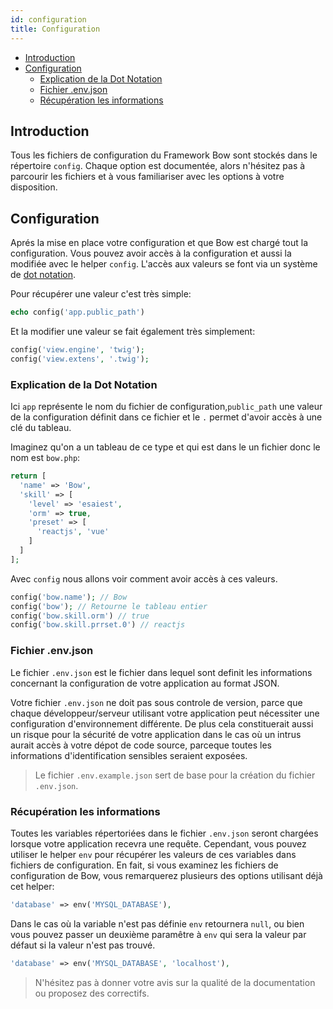 ```yaml
---
id: configuration
title: Configuration
---
```


- [Introduction](#introduction)
- [Configuration](#configuration)
  - [Explication de la Dot Notation](#explication-de-la-dot-notation)
  - [Fichier .env.json](#fichier-env-json)
  - [Récupération les informations](#récupération-les-informations)

## Introduction

Tous les fichiers de configuration du Framework Bow sont stockés dans le répertoire `config`. Chaque option est documentée, alors n'hésitez pas à parcourir les fichiers et à vous familiariser avec les options à votre disposition.

## Configuration

Aprés la mise en place votre configuration et que Bow est chargé tout la configuration.
Vous pouvez avoir accès à la configuration et aussi la modifiée avec le helper `config`. L'accès aux valeurs se font via un système de [dot notation](#explication-de-la-dot-notation).

Pour récupérer une valeur c'est très simple:

```php
echo config('app.public_path')
```

Et la modifier une valeur se fait également très simplement:

```php
config('view.engine', 'twig');
config('view.extens', '.twig');
```

### Explication de la Dot Notation

Ici `app` représente le nom du fichier de configuration,`public_path` une valeur de la configuration définit dans ce fichier et le `.` permet d'avoir accès à une clé du tableau.

Imaginez qu'on a un tableau de ce type et qui est dans le un fichier donc le nom est `bow.php`:

```php
return [
  'name' => 'Bow',
  'skill' => [
    'level' => 'esaiest',
    'orm' => true,
    'preset' => [
      'reactjs', 'vue'
    ]
  ]
];
```

Avec `config` nous allons voir comment avoir accès à ces valeurs.

```php
config('bow.name'); // Bow
config('bow'); // Retourne le tableau entier
config('bow.skill.orm') // true
config('bow.skill.prrset.0') // reactjs
```

### Fichier .env.json

Le fichier `.env.json` est le fichier dans lequel sont definit les informations concernant la configuration de votre application au format JSON.

Votre fichier `.env.json` ne doit pas sous controle de version, parce que chaque développeur/serveur utilisant votre application peut nécessiter une configuration d'environnement différente. De plus cela constituerait aussi un risque pour la sécurité de votre application dans le cas où un intrus aurait accès à votre dépot de code source, parceque toutes les informations d'identification sensibles seraient exposées.

> Le fichier `.env.example.json` sert de base pour la création du fichier `.env.json`.

### Récupération les informations

Toutes les variables répertoriées dans le fichier `.env.json` seront chargées lorsque votre application recevra une requête. Cependant, vous pouvez utiliser le helper `env` pour récupérer les valeurs de ces variables dans  fichiers de configuration. En fait, si vous examinez les fichiers de configuration de Bow, vous remarquerez plusieurs des options utilisant déjà cet helper:

```php
'database' => env('MYSQL_DATABASE'),
```

Dans le cas où la variable n'est pas définie `env` retournera `null`, ou bien vous pouvez passer un deuxième paramêtre à `env` qui sera la valeur par défaut si la valeur n'est pas trouvé.

```php
'database' => env('MYSQL_DATABASE', 'localhost'),
```

> N'hésitez pas à donner votre avis sur la qualité de la documentation ou proposez des correctifs.
